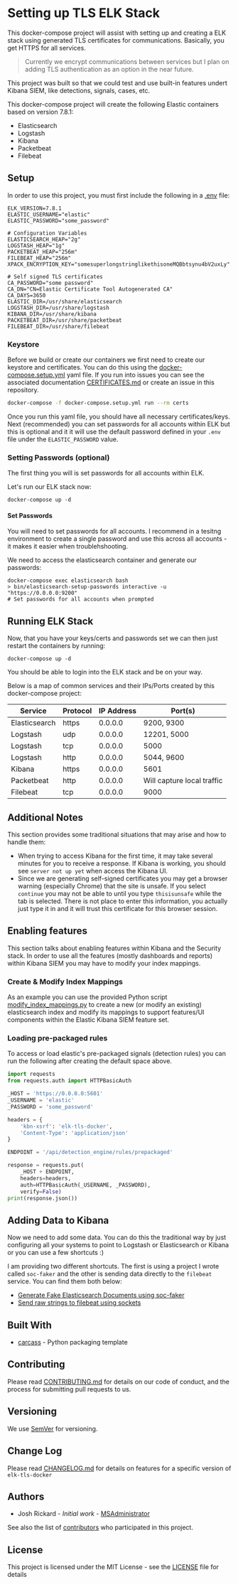 # Setting up TLS ELK Stack

This docker-compose project will assist with setting up and creating a ELK stack using generated TLS certificates for communications.  Basically, you get HTTPS for all services.  

> Currently we encrypt communications between services but I plan on adding TLS authentication as an option in the near future.

This project was built so that we could test and use built-in features undert Kibana SIEM, like detections, signals, cases, etc.

This docker-compose project will create the following Elastic containers based on version 7.8.1:

* Elasticsearch
* Logstash
* Kibana
* Packetbeat
* Filebeat

## Setup

In order to use this project, you must first include the following in a [.env](.env) file:

```text
ELK_VERSION=7.8.1
ELASTIC_USERNAME="elastic"
ELASTIC_PASSWORD="some_password"

# Configuration Variables
ELASTICSEARCH_HEAP="2g"
LOGSTASH_HEAP="1g"
PACKETBEAT_HEAP="256m"
FILEBEAT_HEAP="256m"
XPACK_ENCRYPTION_KEY="somesuperlongstringlikethisoneMQBbtsynu4bV2uxLy"

# Self signed TLS certificates
CA_PASSWORD="some password"
CA_DN="CN=Elastic Certificate Tool Autogenerated CA"
CA_DAYS=3650
ELASTIC_DIR=/usr/share/elasticsearch
LOGSTASH_DIR=/usr/share/logstash
KIBANA_DIR=/usr/share/kibana
PACKETBEAT_DIR=/usr/share/packetbeat
FILEBEAT_DIR=/usr/share/filebeat
```

### Keystore

Before we build or create our containers we first need to create our keystore and certificates.  You can do this using the [docker-compose.setup.yml](docker-compose.setup.yml) yaml file.  If you run into issues you can see the associated documentation [CERTIFICATES.md](CERTIFICATES.md) or create an issue in this repository.

```bash
docker-compose -f docker-compose.setup.yml run --rm certs
```

Once you run this yaml file, you should have all necessary certificates/keys.  Next (recommended) you can set passwords for all accounts within ELK but this is optional and it it will use the default password defined in your `.env` file under the `ELASTIC_PASSWORD` value.

### Setting Passwords (optional)

The first thing you will is set passwords for all accounts within ELK.

Let's run our ELK stack now:

```
docker-compose up -d
```

#### Set Passwords

You will need to set passwords for all accounts.  I recommend in a tesitng environment to create a single password and use this across all accounts - it makes it easier when troublehshooting.

We need to access the elasticsearch container and generate our passwords:

```
docker-compose exec elasticsearch bash
> bin/elasticsearch-setup-passwords interactive -u "https://0.0.0.0:9200"
# Set passwords for all accounts when prompted
```

## Running ELK Stack

Now, that you have your keys/certs and passwords set we can then just restart the containers by running:

```
docker-compose up -d
```

You should be able to login into the ELK stack and be on your way.

Below is a map of common services and their IPs/Ports created by this docker-compose project:

|Service      |Protocol    | IP Address | Port(s)   |
|-------------|------------|------------|-----------|
|Elasticsearch|https       |0.0.0.0     |9200, 9300 |
|Logstash     |udp         |0.0.0.0     |12201, 5000|
|Logstash     |tcp         |0.0.0.0     |5000       |
|Logstash     |http        |0.0.0.0     |5044, 9600 |
|Kibana       |https       |0.0.0.0     |5601       |
|Packetbeat   |http        |0.0.0.0     |Will capture local traffic|
|Filebeat     |tcp         |0.0.0.0     |9000       |


## Additional Notes

This section provides some traditional situations that may arise and how to handle them:

* When trying to access Kibana for the first time, it may take several minutes for you to receive a response.  If Kibana is working, you should see `server not up yet` when access the Kibana UI.  
* Since we are generating self-signed certificates you may get a browser warning (especially Chrome) that the site is unsafe. If you select `continue` you may not be able to until you type `thisisunsafe` while the tab is selected.  There is not place to enter this information, you actually just type it in and it will trust this certificate for this browser session.

## Enabling features

This section talks about enabling features within Kibana and the Security stack.  In order to use all the features (mostly dashboards and reports) within Kibana SIEM you may have to modify your index mappings.

### Create & Modify Index Mappings

As an example you can use the provided Python script [modify_index_mappings.py](bin/modify_index_mappings.py) to create a new (or modify an existing) elasticsearch index and modify its mappings to support features/UI components within the Elastic Kibana SIEM feature set.

### Loading pre-packaged rules

To access or load elastic's pre-packaged signals (detection rules) you can run the following after creating the default space above.

```python
import requests
from requests.auth import HTTPBasicAuth

_HOST = 'https://0.0.0.0:5601'
_USERNAME = 'elastic'
_PASSWORD = 'some_password'

headers = {
    'kbn-xsrf': 'elk-tls-docker',
    'Content-Type': 'application/json'
}

ENDPOINT = '/api/detection_engine/rules/prepackaged'

response = requests.put(
    _HOST + ENDPOINT, 
    headers=headers, 
    auth=HTTPBasicAuth(_USERNAME, _PASSWORD), 
    verify=False)
print(response.json())
```

## Adding Data to Kibana

Now we need to add some data.  You can do this the traditional way by just configuring all your systems to point to Logstash or Elasticsearch or Kibana or you can use a few shortcuts :)

I am providing two different shortcuts.  The first is using a project I wrote called `soc-faker` and the other is sending data directly to the `filebeat` service. You can find them both below:

* [Generate Fake Elasticsearch Documents using soc-faker](bin/send_document_to_elasticsearch.py)
* [Send raw strings to filebeat using sockets](bin/send_data_to_filebeat.py)

## Built With

* [carcass](https://github.com/MSAdministrator/carcass) - Python packaging template

## Contributing

Please read [CONTRIBUTING.md](CONTRIBUTING.md) for details on our code of conduct, and the process for submitting pull requests to us.

## Versioning

We use [SemVer](http://semver.org/) for versioning. 

## Change Log

Please read [CHANGELOG.md](CHANGELOG.md) for details on features for a specific version of `elk-tls-docker`

## Authors

* Josh Rickard - *Initial work* - [MSAdministrator](https://github.com/msadministrator)

See also the list of [contributors](https://github.com/swimlane/elk-tls-docker/contributors) who participated in this project.

## License

This project is licensed under the MIT License - see the [LICENSE](LICENSE.md) file for details
